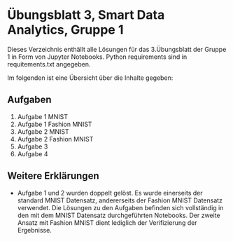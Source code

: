 
# Übungsblatt 3, Smart Data Analytics, Gruppe 1
Dieses Verzeichnis enthällt alle Lösungen für das 3.Übungsblatt der Gruppe 1 in Form von Jupyter Notebooks.
Python requirements sind in requitements.txt angegeben. 


Im folgenden ist eine Übersicht über die Inhalte gegeben:

## Aufgaben
1. Aufgabe 1 MNIST 
2. Aufgabe 1 Fashion MNIST
3. Aufgabe 2 MNIST
4. Aufgabe 2 Fashion MNIST
5. Aufgabe 3
6. Aufgabe 4

## Weitere Erklärungen
- Aufgabe 1 und 2 wurden doppelt gelöst. Es wurde einerseits der standard MNIST Datensatz, andererseits der Fashion MNIST Datensatz verwendet. Die Lösungen zu den Aufgaben befinden sich vollständig in den mit dem MNIST Datensatz durchgeführten Notebooks. Der zweite Ansatz mit Fashion MNIST dient lediglich der Verifizierung der Ergebnisse.


